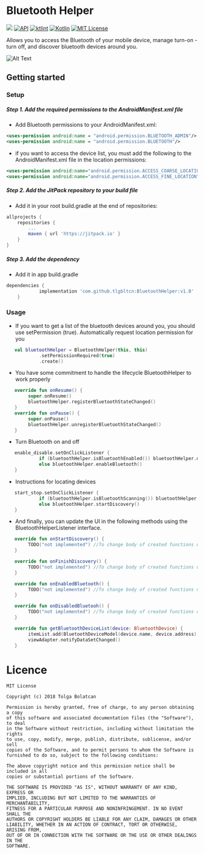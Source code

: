 Bluetooth Helper
=============
[![](https://jitpack.io/v/tlgbltcn/BluetoothHelper.svg)](https://jitpack.io/#tlgbltcn/BluetoothHelper)
[![API](https://img.shields.io/badge/API-15%2B-brightgreen.svg?style=flat)](https://android-arsenal.com/api?level=15)
[![ktlint](https://img.shields.io/badge/code%20style-%E2%9D%A4-FF4081.svg)](https://ktlint.github.io/)
[![Kotlin](https://img.shields.io/badge/Kotlin-1.3.20-blue.svg)](https://kotlinlang.org)
[![MIT License][license-image]][license-url]

[license-image]: http://img.shields.io/badge/license-MIT-blue.svg?style=flat
[license-url]: LICENSE


Allows you to access the Bluetooth of your mobile device, manage turn-on - turn off, and discover bluetooth devices around you.

![Alt Text](https://media.giphy.com/media/pG5z3OtMI5vfAyWuTs/giphy.gif)


## Getting started
### Setup
##### Step 1. Add the required permissions to the AndroidManifest.xml file
- Add Bluetooth permissions to your AndroidManifest.xml:
```xml
<uses-permission android:name = "android.permission.BLUETOOTH_ADMIN"/>
<uses-permission android:name = "android.permission.BLUETOOTH"/>
```
- if you want to access the device list, you must add the following to the AndroidManifest.xml file in the location permissions:
```xml
<uses-permission android:name="android.permission.ACCESS_COARSE_LOCATION" />
<uses-permission android:name="android.permission.ACCESS_FINE_LOCATION" />
```
##### Step 2. Add the JitPack repository to your build file
- Add it in your root build.gradle at the end of repositories:
```gradle
allprojects {
	repositories {
		...
		maven { url 'https://jitpack.io' }
	}
}
```
##### Step 3. Add the dependency
- Add it in app build.gradle
```gradle
dependencies {
	        implementation 'com.github.tlgbltcn:BluetoothHelper:v1.0'
	}
```

### Usage
- If you want to get a list of the bluetooth devices around you, you should use setPermission (true). Automatically request location permission for you

```kotlin
   val bluetoothHelper = BluetoothHelper(this, this)
            .setPermissionRequired(true)
            .create()  
```

- You have some commitment to handle the lifecycle BluetoothHelper to work properly

```kotlin
   override fun onResume() {
        super.onResume()
        bluetoothHelper.registerBluetoothStateChanged()
   }
   override fun onPause() {
        super.onPause()
        bluetoothHelper.unregisterBluetoothStateChanged()
   } 
```

- Turn Bluetooth on and off

```kotlin  
   enable_disable.setOnClickListener {
            if (bluetoothHelper.isBluetoothEnabled()) bluetoothHelper.disableBluetooth()
            else bluetoothHelper.enableBluetooth()
   }
```

- Instructions for locating devices

```kotlin
   start_stop.setOnClickListener {
            if (bluetoothHelper.isBluetoothScanning()) bluetoothHelper.stopDiscovery()
            else bluetoothHelper.startDiscovery()
   }
```

- And finally, you can update the UI in the following methods using the BluetoothHelperListener interface.

```kotlin
   override fun onStartDiscovery() {
        TODO("not implemented") //To change body of created functions use File | Settings | File Templates.
   }

   override fun onFinishDiscovery() {
        TODO("not implemented") //To change body of created functions use File | Settings | File Templates.
   }

   override fun onEnabledBluetooth() {
        TODO("not implemented") //To change body of created functions use File | Settings | File Templates.
   }

   override fun onDisabledBluetooh() {
        TODO("not implemented") //To change body of created functions use File | Settings | File Templates.
   }

   override fun getBluetoothDeviceList(device: BluetoothDevice) {
        itemList.add(BluetoothDeviceModel(device.name, device.address))
        viewAdapter.notifyDataSetChanged()
   }
```


# Licence

	MIT License

	Copyright (c) 2018 Tolga Bolatcan

	Permission is hereby granted, free of charge, to any person obtaining a copy
	of this software and associated documentation files (the "Software"), to deal
	in the Software without restriction, including without limitation the rights
	to use, copy, modify, merge, publish, distribute, sublicense, and/or sell
	copies of the Software, and to permit persons to whom the Software is
	furnished to do so, subject to the following conditions:

	The above copyright notice and this permission notice shall be included in all
	copies or substantial portions of the Software.

	THE SOFTWARE IS PROVIDED "AS IS", WITHOUT WARRANTY OF ANY KIND, EXPRESS OR
	IMPLIED, INCLUDING BUT NOT LIMITED TO THE WARRANTIES OF MERCHANTABILITY,
	FITNESS FOR A PARTICULAR PURPOSE AND NONINFRINGEMENT. IN NO EVENT SHALL THE
	AUTHORS OR COPYRIGHT HOLDERS BE LIABLE FOR ANY CLAIM, DAMAGES OR OTHER
	LIABILITY, WHETHER IN AN ACTION OF CONTRACT, TORT OR OTHERWISE, ARISING FROM,
	OUT OF OR IN CONNECTION WITH THE SOFTWARE OR THE USE OR OTHER DEALINGS IN THE
	SOFTWARE.
